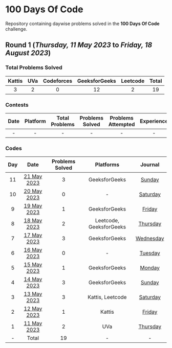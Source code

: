 # 100 Days Of Code

Repository containing daywise problems solved in the **100 Days Of Code** challenge.

## Round 1 (_Thursday, 11 May 2023_ to _Friday, 18 August 2023_)

### Total Problems Solved

| Kattis | UVa | Codeforces | GeeksforGeeks | Leetcode | Total |
| :----: | :-: | :--------: | :-----------: | :------: | :---: |
|   3    |  2  |     0      |      12       |    2     |  19   |

### Contests

| Date | Platform | Total Problems | Problems Solved | Problems Attempted | Experience |
| :--: | :------: | :------------: | :-------------: | :----------------: | :--------: |
|  -   |    -     |       -        |        -        |         -          |     -      |

### Codes

| Day |                 Date                  | Problems Solved |        Platforms        |                       Journal                       |
| :-: | :-----------------------------------: | :-------------: | :---------------------: | :-------------------------------------------------: |
| 11  | [21 May 2023](/Day%2011%20-%20210523) |        3        |      GeeksforGeeks      |  [Sunday](https://priyanshusharma.dev/sun-210523)   |
| 10  | [20 May 2023](/Day%2010%20-%20200523) |        0        |            -            | [Saturday](https://priyanshusharma.dev/sat-200523)  |
|  9  | [19 May 2023](/Day%2009%20-%20190523) |        1        |      GeeksforGeeks      |  [Friday](https://priyanshusharma.dev/fri-190523)   |
|  8  | [18 May 2023](/Day%2008%20-%20180523) |        2        | Leetcode, GeeksforGeeks | [Thursday](https://priyanshusharma.dev/thu-180523)  |
|  7  | [17 May 2023](/Day%2007%20-%20170523) |        3        |      GeeksforGeeks      | [Wednesday](https://priyanshusharma.dev/wed-170523) |
|  6  | [16 May 2023](/Day%2006%20-%20160523) |        0        |            -            |  [Tuesday](https://priyanshusharma.dev/tue-160523)  |
|  5  | [15 May 2023](/Day%2005%20-%20150523) |        1        |      GeeksforGeeks      |  [Monday](https://priyanshusharma.dev/mon-150523)   |
|  4  | [14 May 2023](/Day%2004%20-%20140523) |        3        |      GeeksforGeeks      |  [Sunday](https://priyanshusharma.dev/sun-140523)   |
|  3  | [13 May 2023](/Day%2003%20-%20130523) |        3        |    Kattis, Leetcode     | [Saturday](https://priyanshusharma.dev/sat-130523)  |
|  2  | [12 May 2023](/Day%2002%20-%20120523) |        1        |         Kattis          |  [Friday](https://priyanshusharma.dev/fri-120523)   |
|  1  | [11 May 2023](/Day%2001%20-%20110523) |        2        |           UVa           | [Thursday](https://priyanshusharma.dev/thu-110523)  |
|  -  |                 Total                 |       19        |            -            |                          -                          |
